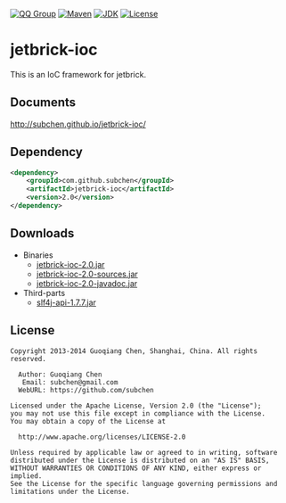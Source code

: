 [![QQ Group](http://img.shields.io/badge/QQ-310491655-blue.svg)](http://shang.qq.com/wpa/qunwpa?idkey=c81a8f922d2b00422761558c4c547a4c4af778edcb0a70c99aadf9e33d80cb11)
[![Maven](http://img.shields.io/badge/jetbrick--ioc-v2.0-brightgreen.svg)](http://search.maven.org/#search%7Cga%7C1%7Ca%3A%22jetbrick-ioc%22)
[![JDK](http://img.shields.io/badge/JDK-v6.0+-yellow.svg)](http://www.oracle.com/technetwork/java/javase/downloads/index.html)
[![License](http://img.shields.io/badge/License-Apache_2-red.svg)](http://www.apache.org/licenses/LICENSE-2.0)


jetbrick-ioc
==================

This is an IoC framework for jetbrick.


Documents
---------------------------

http://subchen.github.io/jetbrick-ioc/


Dependency
---------------------------

```xml
<dependency>
    <groupId>com.github.subchen</groupId>
    <artifactId>jetbrick-ioc</artifactId>
    <version>2.0</version>
</dependency>
```

Downloads
---------------------------

* Binaries
    - [jetbrick-ioc-2.0.jar][1]
    - [jetbrick-ioc-2.0-sources.jar][2]
    - [jetbrick-ioc-2.0-javadoc.jar][3]
* Third-parts
    - [slf4j-api-1.7.7.jar][4]

[1]: http://search.maven.org/remotecontent?filepath=com/github/subchen/jetbrick-ioc/2.0/jetbrick-ioc-2.0.jar
[2]: http://search.maven.org/remotecontent?filepath=com/github/subchen/jetbrick-ioc/2.0/jetbrick-ioc-2.0-sources.jar
[3]: http://search.maven.org/remotecontent?filepath=com/github/subchen/jetbrick-ioc/2.0/jetbrick-ioc-2.0-javadoc.jar
[4]: http://search.maven.org/remotecontent?filepath=org/slf4j/slf4j-api/1.7.7/slf4j-api-1.7.7.jar


License
---------------------------

```
Copyright 2013-2014 Guoqiang Chen, Shanghai, China. All rights reserved.

  Author: Guoqiang Chen
   Email: subchen@gmail.com
  WebURL: https://github.com/subchen

Licensed under the Apache License, Version 2.0 (the "License");
you may not use this file except in compliance with the License.
You may obtain a copy of the License at

  http://www.apache.org/licenses/LICENSE-2.0

Unless required by applicable law or agreed to in writing, software
distributed under the License is distributed on an "AS IS" BASIS,
WITHOUT WARRANTIES OR CONDITIONS OF ANY KIND, either express or implied.
See the License for the specific language governing permissions and
limitations under the License.
```
